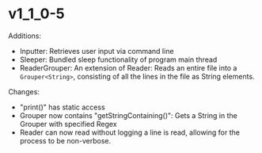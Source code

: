 ﻿# v1_1_0-5

  Additions:
  
 - Inputter: Retrieves user input via command line
 - Sleeper: Bundled sleep functionality of program main thread
 - ReaderGrouper: An extension of Reader: Reads an entire file into a `Grouper<String>`, consisting of all the lines in the file as String elements.

  Changes:
  - "print()" has static access
  - Grouper now contains "getStringContaining()": Gets a String in the Grouper with specified Regex
  - Reader can now read without logging a line is read, allowing for the process to be non-verbose.
